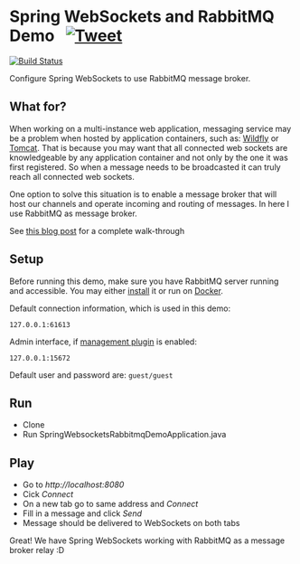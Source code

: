 # Spring WebSockets and RabbitMQ Demo &nbsp; [![Tweet](https://img.shields.io/twitter/url/http/shields.io.svg?style=social)](https://twitter.com/intent/tweet?text=Spring%20WebSocket%20on%20RabbitMQ&url=https://github.com/djselzlein/spring-websockets-rabbitmq-demo&hashtags=spring,websocket,springwebsocket,rabbitmq)

[![Build Status](https://img.shields.io/travis/djselzlein/spring-websockets-rabbitmq-demo.svg?style=flat-square)](https://travis-ci.org/djselzlein/spring-websockets-rabbitmq-demo)

Configure Spring WebSockets to use RabbitMQ message broker.

## What for?

When working on a multi-instance web application, messaging service may be a problem when hosted by application containers, such as: [Wildfly](http://wildfly.org/) or [Tomcat](http://tomcat.apache.org/). That is because you may want that all connected web sockets are knowledgeable by any application container and not only by the one it was first registered. So when a message needs to be broadcasted it can truly reach all connected web sockets.

One option to solve this situation is to enable a message broker that will host our channels and operate incoming and routing of messages. In here I use RabbitMQ as message broker.

See [this blog post](https://djselzlein.github.io/2017/11/04/spring-websocket-rabbitmq/) for a complete walk-through

## Setup

Before running this demo, make sure you have RabbitMQ server running and accessible. You may either [install](https://www.rabbitmq.com/download.html) it or run on [Docker](https://hub.docker.com/_/rabbitmq/).

Default connection information, which is used in this demo:

`127.0.0.1:61613`

Admin interface, if [management plugin](https://www.rabbitmq.com/management.html) is enabled:

`127.0.0.1:15672`

Default user and password are: `guest/guest`

## Run

- Clone
- Run SpringWebsocketsRabbitmqDemoApplication.java

## Play

- Go to *http://localhost:8080*
- Cick *Connect*
- On a new tab go to same address and *Connect*
- Fill in a message and click *Send*
- Message should be delivered to WebSockets on both tabs

Great! We have Spring WebSockets working with RabbitMQ as a message broker relay :D
